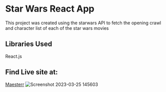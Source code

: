# Star Wars React App

This project was  created using the starwars API to fetch the opening crawl and character list of each  of the  star wars movies

## Libraries Used

React.js

## Find Live site at:
[Maesterr](https://maesterr.netlify.app/)
![Screenshot 2023-03-25 145603](https://user-images.githubusercontent.com/50581464/227721547-2b52704e-ec0a-4650-a8b8-953f080e33f0.png)
